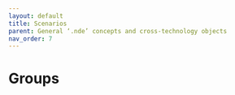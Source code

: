 ```yaml
---
layout: default
title: Scenarios
parent: General ‘.nde’ concepts and cross-technology objects 
nav_order: 7 
---
```


# Groups 